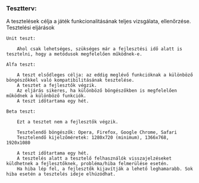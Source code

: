 ### **Tesztterv:**
A tesztelések célja a játék funkcionalitásának teljes vizsgálata, ellenőrzése.
Tesztelési eljárások
			
	Unit teszt:

		Ahol csak lehetséges, szükséges már a fejlesztési idő alatt is tesztelni, hogy a metódusok megfelelően működnek-e.
					
	Alfa teszt:

		A teszt elsődleges célja: az eddig meglévő funkcióknak a különböző böngészőkkel való kompatibilitásának tesztelése. 
		A tesztet a fejlesztők végzik.
		Az eljárás sikeres, ha különböző böngészőkben is megfelelően működnek a különböző funkciók. 
		A teszt időtartama egy hét.
		
	Beta teszt:

		Ezt a tesztet nem a fejlesztők végzik.
		
		Tesztelendő böngészők: Opera, Firefox, Google Chrome, Safari
		Tesztelendő kijelzőméretek: 1280x720 (minimum), 1366x768, 1920x1080

		A teszt időtartama egy hét. 
		A tesztelés alatt a tesztelő felhasználók visszajelzéseket küldhetnek a fejlesztőknek, probléma/hiba felmerülése esetén.
		Ha hiba lép fel, a fejlesztők kijavítják a lehető leghamarabb. Sok hiba esetén a tesztelés ideje elhúzódhat.
